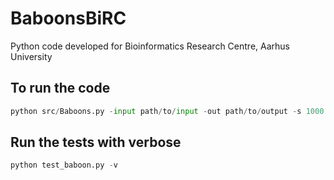# BaboonsBiRC
Python code developed for Bioinformatics Research Centre, Aarhus University

## To run the code ##

```python
python src/Baboons.py -input path/to/input -out path/to/output -s 1000 -b type1 type2 type3
```

## Run the tests with verbose ##
```python
python test_baboon.py -v
```
